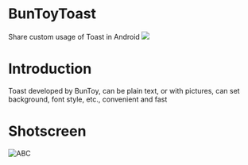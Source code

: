 # BunToyToast
Share custom usage of Toast in Android
[![](https://jitpack.io/v/crybobo/BunToyToast.svg)](https://jitpack.io/#crybobo/BunToyToast)

# Introduction
Toast developed by BunToy, can be plain text, or with pictures, can set background, font style, etc., convenient and fast
   
# Shotscreen

   ![ABC](https://github.com/crybobo/BunToyToast/blob/master/shotscreen/screenshot.png)

  
 
  
  

